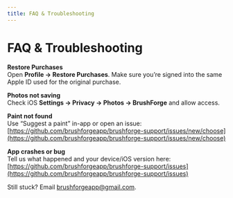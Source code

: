 ```yaml
---
title: FAQ & Troubleshooting
---
```


# FAQ & Troubleshooting

**Restore Purchases**  
Open **Profile → Restore Purchases**. Make sure you’re signed into the same Apple ID used for the original purchase.

**Photos not saving**  
Check iOS **Settings → Privacy → Photos → BrushForge** and allow access.

**Paint not found**  
Use “Suggest a paint” in-app or open an issue:  
[https://github.com/brushforgeapp/brushforge-support/issues/new/choose](https://github.com/brushforgeapp/brushforge-support/issues/new/choose)

**App crashes or bug**  
Tell us what happened and your device/iOS version here:  
[https://github.com/brushforgeapp/brushforge-support/issues](https://github.com/brushforgeapp/brushforge-support/issues)

Still stuck? Email [brushforgeapp@gmail.com](mailto:brushforgeapp@gmail.com).
